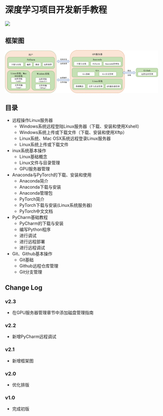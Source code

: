 深度学习项目开发新手教程
============================

[![](https://img.shields.io/github/v/release/tanmingkui/development-tutorial-for-beginner.svg)](https://github.com/tanmingkui/development-tutorial-for-beginner/releases)

## 框架图
![框架图](framework.png)

## 目录

* 远程操作Linux服务器
  * Windows系统远程登陆Linux服务器（下载、安装和使用Xshell）
  * Windows系统上传或下载文件（下载、安装和使用Xftp）
  * Linux系统、Mac OSX系统远程登录Linux服务器
  * Linux系统上传或下载文件
* inux系统基本操作
  * Linux基础概念
  * Linux文件与目录管理
  * GPU服务器管理
* Anaconda与PyTorch的下载、安装和使用
  * Anaconda简介
  * Anaconda下载与安装
  * Anaconda管理包
  * PyTorch简介
  * PyTorch下载与安装(Linux系统服务器)
  * PyTorch中文文档
* PyCharm基础教程
  * PyCharm的下载与安装
  * 编写Python程序
  * 进行调试
  * 进行远程部署
  * 进行远程调试
* Git、Github基本操作
  * Git基础
  * Github远程仓库管理
  * Git分支管理

## Change Log
### v2.3
* 在GPU服务器管理章节中添加磁盘管理指南

### v2.2
* 新增PyCharm远程调试

### v2.1
* 新增框架图

### v2.0
* 优化排版

### v1.0
* 完成初版